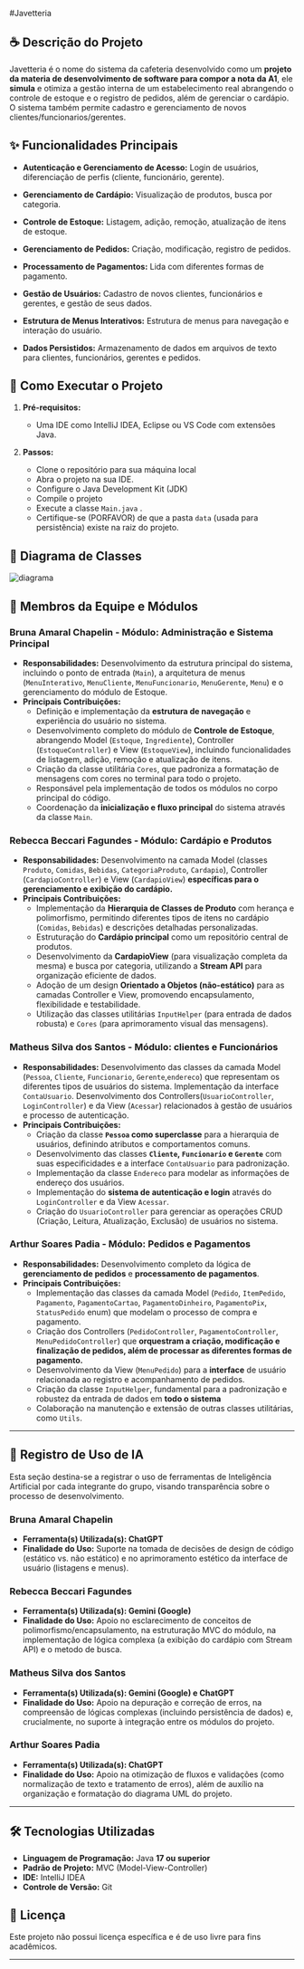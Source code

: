 
#Javetteria

## ☕ Descrição do Projeto
Javetteria é o nome do sistema da cafeteria desenvolvido como um **projeto da materia de desenvolvimento de software para compor a nota da A1**, ele **simula** e otimiza a gestão interna de um estabelecimento real abrangendo o controle de estoque e o registro de pedidos, além de gerenciar o cardápio. O sistema também permite cadastro e gerenciamento de novos clientes/funcionarios/gerentes.
## ✨ Funcionalidades Principais
* **Autenticação e Gerenciamento de Acesso:** Login de usuários, diferenciação de perfis (cliente, funcionário, gerente).

* **Gerenciamento de Cardápio:** Visualização de produtos, busca por categoria.

* **Controle de Estoque:** Listagem, adição, remoção, atualização de itens de estoque.

* **Gerenciamento de Pedidos:** Criação, modificação, registro de pedidos.

* **Processamento de Pagamentos:** Lida com diferentes formas de pagamento.

* **Gestão de Usuários:** Cadastro de novos clientes, funcionários e gerentes, e gestão de seus dados.

* **Estrutura de Menus Interativos:** Estrutura de menus para navegação e interação do usuário.

* **Dados Persistidos:** Armazenamento de dados em arquivos de texto para clientes, funcionários, gerentes e pedidos.

## 🚀 Como Executar o Projeto


1.  **Pré-requisitos:**

    * Uma IDE como IntelliJ IDEA, Eclipse ou VS Code com extensões Java.
2.  **Passos:**
    * Clone o repositório para sua máquina local
    * Abra o projeto na sua IDE.
    * Configure o Java Development Kit (JDK)
    * Compile o projeto
    * Execute a classe `Main.java` .
    * Certifique-se (PORFAVOR) de que a pasta `data` (usada para persistência) existe na raiz do projeto.

## 📐 Diagrama de Classes

![diagrama](https://github.com/user-attachments/assets/ab7da602-86af-4337-b809-1bfdb5ec8b46)


## 👥 Membros da Equipe e Módulos

### Bruna Amaral Chapelin - Módulo: **Administração e Sistema Principal**
* **Responsabilidades:** Desenvolvimento da estrutura principal do sistema, incluindo o ponto de entrada (`Main`), a arquitetura de menus (`MenuInterativo`, `MenuCliente`, `MenuFuncionario`, `MenuGerente`, `Menu`) e o gerenciamento do módulo de Estoque.
* **Principais Contribuições:**
    * Definição e implementação da **estrutura de navegação** e experiência do usuário no sistema.
    * Desenvolvimento completo do módulo de **Controle de Estoque**, abrangendo Model (`Estoque`, `Ingrediente`), Controller (`EstoqueController`) e View (`EstoqueView`), incluindo funcionalidades de listagem, adição, remoção e atualização de itens.
    * Criação da classe utilitária `Cores`, que padroniza a formatação de mensagens com cores no terminal para todo o projeto.
    * Responsável pela implementação de todos os módulos no corpo principal do código.
    * Coordenação da **inicialização e fluxo principal** do sistema através da classe `Main`.

### Rebecca Beccari Fagundes - Módulo: **Cardápio e Produtos**
* **Responsabilidades:** Desenvolvimento na camada Model (classes `Produto`, `Comidas`, `Bebidas`, `CategoriaProduto`, `Cardapio`), Controller (`CardapioController`) e View (`CardapioView`) **específicas para o gerenciamento e exibição do cardápio.**
* **Principais Contribuições:**
    * Implementação da **Hierarquia de Classes de Produto** com herança e polimorfismo, permitindo diferentes tipos de itens no cardápio (`Comidas`, `Bebidas`) e descrições detalhadas personalizadas.
    * Estruturação do **Cardápio principal** como um repositório central de produtos.
    * Desenvolvimento da **CardapioView** (para visualização completa da mesma) e busca por categoria, utilizando a **Stream API** para organização eficiente de dados.
    * Adoção de um design **Orientado a Objetos (não-estático)** para as camadas Controller e View, promovendo encapsulamento, flexibilidade e testabilidade.
    * Utilização das classes utilitárias `InputHelper` (para entrada de dados robusta) e `Cores` (para aprimoramento visual das mensagens).


### Matheus Silva dos Santos - Módulo: **clientes e Funcionários**
* **Responsabilidades:** Desenvolvimento das classes da camada Model (`Pessoa`, `Cliente`, `Funcionario`, `Gerente`,`endereco`) que representam os diferentes tipos de usuários do sistema. Implementação da interface `ContaUsuario`. Desenvolvimento dos Controllers(`UsuarioController`, `LoginController`) e da View (`Acessar`) relacionados à gestão de usuários e processo de autenticação.
* **Principais Contribuições:**
    * Criação da classe **`Pessoa` como superclasse** para a hierarquia de usuários, definindo atributos e comportamentos comuns.
    * Desenvolvimento das classes **`Cliente`, `Funcionario` e `Gerente`** com suas especificidades e a interface `ContaUsuario` para padronização.
    * Implementação da classe `Endereco` para modelar as informações de endereço dos usuários.
    * Implementação do **sistema de autenticação e login** através do `LoginController` e da View `Acessar`.
    * Criação do `UsuarioController` para gerenciar as operações CRUD (Criação, Leitura, Atualização, Exclusão) de usuários no sistema.

### Arthur Soares Padia - Módulo: **Pedidos e Pagamentos**
* **Responsabilidades:** Desenvolvimento completo da lógica de **gerenciamento de pedidos** e **processamento de pagamentos**.
* **Principais Contribuições:**
    * Implementação das classes da camada Model (`Pedido`, `ItemPedido`, `Pagamento`, `PagamentoCartao`, `PagamentoDinheiro`, `PagamentoPix`, `StatusPedido` enum) que modelam o processo de compra e pagamento.
    * Criação dos Controllers (`PedidoController`, `PagamentoController`, `MenuPedidoController`) que **orquestram a criação, modificação e finalização de pedidos, além de processar as diferentes formas de pagamento.**
    * Desenvolvimento da View (`MenuPedido`) para a **interface** de usuário relacionada ao registro e acompanhamento de pedidos.
    * Criação da classe `InputHelper`, fundamental para a padronização e robustez da entrada de dados em **todo o sistema**
    * Colaboração na manutenção e extensão de outras classes utilitárias, como `Utils`.

---
## 🤖 Registro de Uso de IA

Esta seção destina-se a registrar o uso de ferramentas de Inteligência Artificial por cada integrante do grupo, visando transparência sobre o processo de desenvolvimento.

### Bruna Amaral Chapelin
* **Ferramenta(s) Utilizada(s): ChatGPT** 
* **Finalidade do Uso:** Suporte na tomada de decisões de design de código (estático vs. não estático) e no aprimoramento estético da interface de usuário (listagens e menus).

### Rebecca Beccari Fagundes
* **Ferramenta(s) Utilizada(s): Gemini (Google)**
* **Finalidade do Uso:** Apoio no esclarecimento de conceitos de polimorfismo/encapsulamento, na estruturação MVC do módulo, na implementação de lógica complexa (a exibição do cardápio com Stream API) e o metodo de busca.

### Matheus Silva dos Santos
* **Ferramenta(s) Utilizada(s): Gemini (Google) e ChatGPT** 
* **Finalidade do Uso:** Apoio na depuração e correção de erros, na compreensão de lógicas complexas (incluindo persistência de dados) e, crucialmente, no suporte à integração entre os módulos do projeto.

### Arthur Soares Padia
* **Ferramenta(s) Utilizada(s): ChatGPT** 
* **Finalidade do Uso:** Apoio na otimização de fluxos e validações (como normalização de texto e tratamento de erros), além de auxílio na organização e formatação do diagrama UML do projeto.
---

## 🛠️ Tecnologias Utilizadas

* **Linguagem de Programação:** Java **17 ou superior**
* **Padrão de Projeto:** MVC (Model-View-Controller)
* **IDE:** IntelliJ IDEA
* **Controle de Versão:** Git 

## 📜 Licença

Este projeto não possui licença específica e é de uso livre para fins acadêmicos.

---
